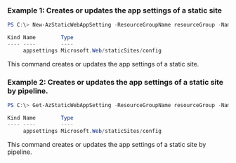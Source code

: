 ### Example 1: Creates or updates the app settings of a static site
```powershell
PS C:\> New-AzStaticWebAppSetting -ResourceGroupName resourceGroup -Name staticweb01 -AppSetting @{'function01' = 'value01'; 'function02' = 'value02' }

Kind Name        Type
---- ----        ----
     appsettings Microsoft.Web/staticSites/config
```

This command creates or updates the app settings of a static site.

### Example 2: Creates or updates the app settings of a static site by pipeline.
```powershell
PS C:\> Get-AzStaticWebAppSetting -ResourceGroupName resourceGroup -Name staticweb01 | New-AzStaticWebAppSetting -AppSetting @{'function01' = 'value01'; 'function02' = 'value02' }

Kind Name        Type
---- ----        ----
     appsettings Microsoft.Web/staticSites/config
```

This command creates or updates the app settings of a static site by pipeline. 

